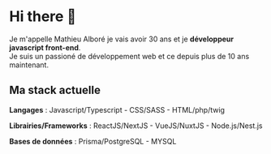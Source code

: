 # Hi there 👋

Je m'appelle Mathieu Alboré je vais avoir 30 ans et je **développeur javascript front-end**.\
Je suis un passioné de développement web et ce depuis plus de 10 ans maintenant.

## Ma stack actuelle

**Langages** : Javascript/Typescript - CSS/SASS - HTML/php/twig

**Librairies/Frameworks** : ReactJS/NextJS - VueJS/NuxtJS - Node.js/Nest.js

**Bases de données** : Prisma/PostgreSQL - MYSQL

